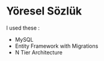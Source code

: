 # Yöresel Sözlük

I used these :

-  MySQL
-  Entity Framework with Migrations
-  N Tier Architecture
